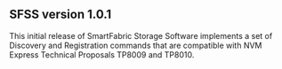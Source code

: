 ## SFSS version 1.0.1

This initial release of SmartFabric Storage Software implements a set of Discovery and Registration commands that are 
compatible with NVM Express Technical Proposals TP8009 and TP8010.
